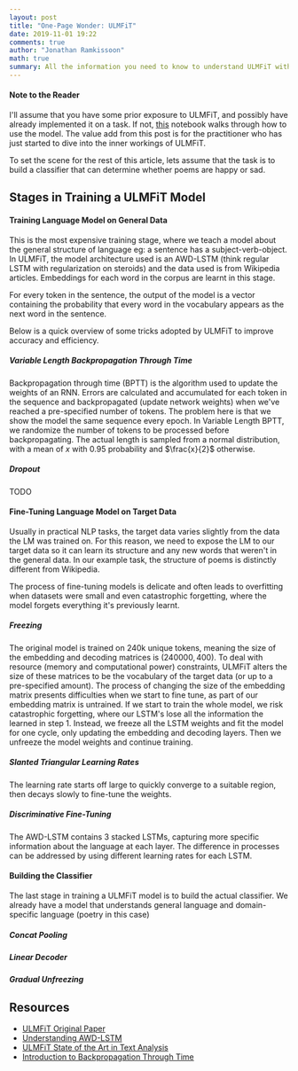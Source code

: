 ```yaml
---
layout: post
title: "One-Page Wonder: ULMFiT"
date: 2019-11-01 19:22
comments: true
author: "Jonathan Ramkissoon"
math: true
summary: All the information you need to know to understand ULMFiT without spending 1 week on it
---
```


#### Note to the Reader
I'll assume that you have some prior exposure to ULMFiT, and possibly have already implemented it on a task. If not, [this](https://nbviewer.jupyter.org/github/fastai/course-v3/blob/master/nbs/dl1/lesson3-imdb.ipynb) notebook walks through how to use the model. The value add from this post is for the practitioner who has just started to dive into the inner workings of ULMFiT.

To set the scene for the rest of this article, lets assume that the task is to build a classifier that can determine whether poems are happy or sad.


## Stages in Training a ULMFiT Model
#### Training Language Model on General Data

This is the most expensive training stage, where we teach a model about the general structure of language eg: a sentence has a subject-verb-object. In ULMFiT, the model architecture used is an AWD-LSTM (think regular LSTM with regularization on steroids) and the data used is from Wikipedia articles. Embeddings for each word in the corpus are learnt in this stage.

For every token in the sentence, the output of the model is a vector containing the probability that every word in the vocabulary appears as the next word in the sentence.

Below is a quick overview of some tricks adopted by ULMFiT to improve accuracy and efficiency.

##### Variable Length Backpropagation Through Time

Backpropagation through time (BPTT) is the algorithm used to update the weights of an RNN. Errors are calculated and accumulated for each token in the sequence and backpropagated (update network weights) when we've reached a pre-specified number of tokens. The problem here is that we show the model the same sequence every epoch. In Variable Length BPTT, we randomize the number of tokens to be processed before backpropagating. The actual length is sampled from a normal distribution, with a mean of $x$ with 0.95 probability and $\frac{x}{2}$ otherwise.

##### Dropout

TODO


#### Fine-Tuning Language Model on Target Data

Usually in practical NLP tasks, the target data varies slightly from the data the LM was trained on. For this reason, we need to expose the LM to our target data so it can learn its structure and any new words that weren't in the general data. In our example task, the structure of poems is distinctly different from Wikipedia.

The process of fine-tuning models is delicate and often leads to overfitting when datasets were small and even catastrophic forgetting, where the model forgets everything it's previously learnt.

##### Freezing

The original model is trained on 240k unique tokens, meaning the size of the embedding and decoding matrices is $(240000, 400)$. To deal with resource (memory and computational power) constraints, ULMFiT alters the size of these matrices to be the vocabulary of the target data (or up to a pre-specified amount). The process of changing the size of the embedding matrix presents difficulties when we start to fine tune, as part of our embedding matrix is untrained. If we start to train the whole model, we risk catastrophic forgetting, where our LSTM's lose all the information the learned in step 1. Instead, we freeze all the LSTM weights and fit the model for one cycle, only updating the embedding and decoding layers. Then we unfreeze the model weights and continue training.

##### Slanted Triangular Learning Rates

The learning rate starts off large to quickly converge to a suitable region, then decays slowly to fine-tune the weights.

##### Discriminative Fine-Tuning

The AWD-LSTM contains 3 stacked LSTMs, capturing more specific information about the language at each layer. The difference in processes can be addressed by using different learning rates for each LSTM.

#### Building the Classifier

The last stage in training a ULMFiT model is to build the actual classifier. We already have a model that understands general language and domain-specific language (poetry in this case)

##### Concat Pooling

##### Linear Decoder

##### Gradual Unfreezing

## Resources
- [ULMFiT Original Paper](https://arxiv.org/abs/1801.06146)
- [Understanding AWD-LSTM](https://yashuseth.blog/2018/09/12/awd-lstm-explanation-understanding-language-model/)
- [ULMFiT State of the Art in Text Analysis](https://humboldt-wi.github.io/blog/research/information_systems_1819/group4_ulmfit/)
- [Introduction to Backpropagation Through Time](https://machinelearningmastery.com/gentle-introduction-backpropagation-time/)
